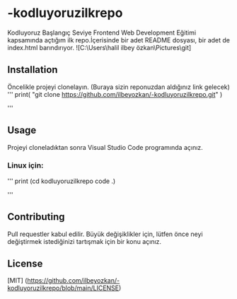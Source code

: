 # -kodluyoruzilkrepo
Kodluyoruz  Başlangıç Seviye Frontend Web Development Eğitimi kapsamında açtığım ilk repo.İçerisinde bir adet README dosyası, bir adet de index.html barındırıyor.
![C:\Users\halil ilbey özkan\Pictures\git]
## Installation
Öncelikle projeyi clonelayın. (Buraya sizin reponuzdan aldığınız link gelecek)
'''
print( "git clone https://github.com/ilbeyozkan/-kodluyoruzilkrepo.git" )

'''
## Usage
Projeyi cloneladıktan sonra Visual Studio Code programında açınız.

### Linux için:

'''
print (cd kodluyoruzilkrepo
code .)

'''

## Contributing
Pull requestler kabul edilir. Büyük değişiklikler için, lütfen önce neyi değiştirmek istediğinizi tartışmak için bir konu açınız.
## License

[MIT] (https://github.com/ilbeyozkan/-kodluyoruzilkrepo/blob/main/LICENSE)


